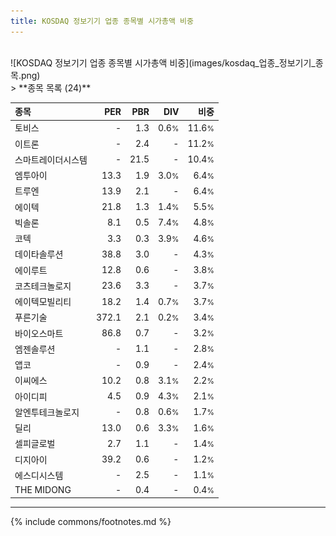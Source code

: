 ```yaml
---
title: KOSDAQ 정보기기 업종 종목별 시가총액 비중
---
```

<br>
![KOSDAQ 정보기기 업종 종목별 시가총액 비중](images/kosdaq_업종_정보기기_종목.png)
<br>
> **종목 목록 (24)**<a id="list"></a>

| **종목** | **PER** | **PBR** | **DIV** | **비중** |
| :------- | ------: | ------: | ------: | -------: |
| 토비스 | - | 1.3 | 0.6<small>%</small> | 11.6<small>%</small> |
| 이트론 | - | 2.4 | - | 11.2<small>%</small> |
| 스마트레이더시스템 | - | 21.5 | - | 10.4<small>%</small> |
| 엠투아이 | 13.3 | 1.9 | 3.0<small>%</small> | 6.4<small>%</small> |
| 트루엔 | 13.9 | 2.1 | - | 6.4<small>%</small> |
| 에이텍 | 21.8 | 1.3 | 1.4<small>%</small> | 5.5<small>%</small> |
| 빅솔론 | 8.1 | 0.5 | 7.4<small>%</small> | 4.8<small>%</small> |
| 코텍 | 3.3 | 0.3 | 3.9<small>%</small> | 4.6<small>%</small> |
| 데이타솔루션 | 38.8 | 3.0 | - | 4.3<small>%</small> |
| 에이루트 | 12.8 | 0.6 | - | 3.8<small>%</small> |
| 코츠테크놀로지 | 23.6 | 3.3 | - | 3.7<small>%</small> |
| 에이텍모빌리티 | 18.2 | 1.4 | 0.7<small>%</small> | 3.7<small>%</small> |
| 푸른기술 | 372.1 | 2.1 | 0.2<small>%</small> | 3.4<small>%</small> |
| 바이오스마트 | 86.8 | 0.7 | - | 3.2<small>%</small> |
| 엠젠솔루션 | - | 1.1 | - | 2.8<small>%</small> |
| 앱코 | - | 0.9 | - | 2.4<small>%</small> |
| 이씨에스 | 10.2 | 0.8 | 3.1<small>%</small> | 2.2<small>%</small> |
| 아이디피 | 4.5 | 0.9 | 4.3<small>%</small> | 2.1<small>%</small> |
| 알엔투테크놀로지 | - | 0.8 | 0.6<small>%</small> | 1.7<small>%</small> |
| 딜리 | 13.0 | 0.6 | 3.3<small>%</small> | 1.6<small>%</small> |
| 셀피글로벌 | 2.7 | 1.1 | - | 1.4<small>%</small> |
| 디지아이 | 39.2 | 0.6 | - | 1.2<small>%</small> |
| 에스디시스템 | - | 2.5 | - | 1.1<small>%</small> |
| THE MIDONG | - | 0.4 | - | 0.4<small>%</small> |

---
{% include commons/footnotes.md %}